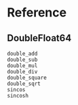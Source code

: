 # Reference

##  DoubleFloat64
```@docs
double_add
double_sub
double_mul
double_div
double_square
double_sqrt
sincos
sincosh
```
